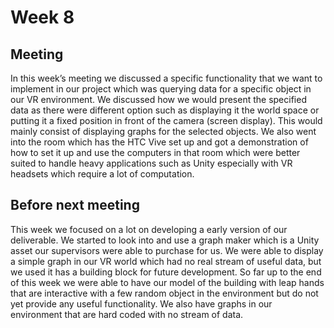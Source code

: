# Week 8
## Meeting
In this week’s meeting we discussed a specific functionality that we want to implement in our project which was querying data for a specific object in our VR environment. We discussed how we would present the specified data as there were different option such as displaying it the world space or putting it a fixed position in front of the camera (screen display). This would mainly consist of displaying graphs for the selected objects. 
We also went into the room which has the HTC Vive set up and got a demonstration of how to set it up and use the computers in that room which were better suited to handle heavy applications such as Unity especially with VR headsets which require a lot of computation. 

## Before next meeting
This week we focused on a lot on developing a early version of our deliverable. 
We started to look into and use a graph maker which is a Unity asset our supervisors were able to purchase for us. We were able to display a simple graph in our VR world which had no real stream of useful data, but we used it has a building block for future development. 
So far up to the end of this week we were able to have our model of the building with leap hands that are interactive with a few random object in the environment but do not yet provide any useful functionality. We also have graphs in our environment that are hard coded with no stream of data.

